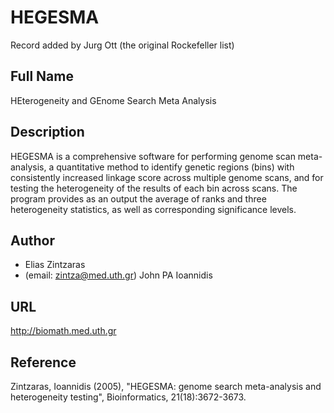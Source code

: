 # HEGESMA
Record added by Jurg Ott (the original Rockefeller list)

## Full Name
HEterogeneity and GEnome Search Meta Analysis

## Description
HEGESMA is a comprehensive software for performing genome scan meta-analysis, a quantitative method to identify genetic regions (bins) with consistently increased linkage score across multiple genome scans, and for testing the heterogeneity of the results of each bin across scans. The program provides as an output the average of ranks and three heterogeneity statistics, as well as corresponding significance levels.

## Author
* Elias Zintzaras
* (email: zintza@med.uth.gr) John PA Ioannidis

## URL
http://biomath.med.uth.gr

## Reference
Zintzaras, Ioannidis (2005), "HEGESMA: genome search meta-analysis and heterogeneity testing", Bioinformatics, 21(18):3672-3673.